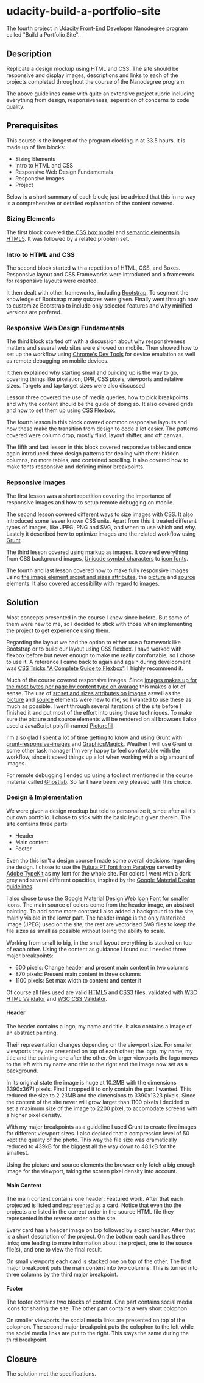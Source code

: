 # udacity-build-a-portfolio-site
The fourth project in [Udacity Front-End Developer Nanodegree](https://www.udacity.com/course/front-end-web-developer-nanodegree--nd001) program called "Build a Portfolio Site".

## Description
Replicate a design mockup using HTML and CSS. The site should be responsive and display images, descriptions and links to each of the projects completed throughout the course of the Nanodegree program.

The above guidelines came with quite an extensive project rubric including everything from design, responsiveness, seperation of concerns to code quality.

## Prerequisites
This course is the longest of the program clocking in at 33.5 hours. It is made up of five blocks:

* Sizing Elements
* Intro to HTML and CSS
* Responsive Web Design Fundamentals
* Responsive Images
* Project

Below is a short summary of each block; just be adviced that this in no way is a comprehensive or detailed explanation of the content covered.

### Sizing Elements
The first block covered [the CSS box model](https://developer.mozilla.org/en-US/docs/Web/CSS/CSS_Box_Model/Introduction_to_the_CSS_box_model) and [semantic elements in HTML5](https://developer.mozilla.org/en-US/docs/Web/Guide/HTML/HTML5). It was followed by a related problem set.

### Intro to HTML and CSS
The second block started with a repetition of HTML, CSS, and Boxes. Responsive layout and CSS Frameworks were introduced and a framework for responsive layouts were created.

It then dealt with other frameworks, including [Bootstrap](http://getbootstrap.com/). To segment the knowledge of Bootstrap many quizzes were given. Finally went through how to customize Bootstrap to include only selected features and why minified versions are prefered.

### Responsive Web Design Fundamentals
The third block started off with a discussion about why responsiveness matters and several web sites were showed on mobile. Then showed how to set up the workflow using [Chrome's Dev Tools](https://developer.chrome.com/devtools) for device emulation as well as remote debugging on mobile devices.

It then explained why starting small and building up is the way to go, covering things like pixelation, DPR, CSS pixels, viewports and relative sizes. Targets and tap target sizes were also discussed.

Lesson three covered the use of media queries, how to pick breakpoints and why the content should be the guide of doing so. It also covered grids and how to set them up using [CSS Flexbox](https://developer.mozilla.org/en-US/docs/Web/CSS/CSS_Flexible_Box_Layout/Using_CSS_flexible_boxes).

The fourth lesson in this block covered common responsive layouts and how these make the transition from design to code a lot easier. The patterns covered were column drop, mostly fluid, layout shifter, and off canvas.

The fifth and last lesson in this block covered responsive tables and once again introduced three design patterns for dealing with them: hidden columns, no more tables, and contained scrolling. It also covered how to make fonts responsive and defining minor breakpoints.

### Repsonsive Images
The first lesson was a short repetition covering the importance of responsive images and how to setup remote debugging on mobile.

The second lesson covered different ways to size images with CSS. It also introduced some lesser known CSS units. Apart from this it treated different types of images, like JPEG, PNG and SVG, and when to use which and why. Lastely it described how to optimize images and the related workflow using [Grunt](http://gruntjs.com/).

The third lesson covered using markup as images. It covered everything from CSS background images, [Unicode symbol characters](http://unicode-table.com/en/#control-character) to [icon fonts](http://weloveiconfonts.com/).

The fourth and last lesson covered how to make fully responsive images using [the image element srcset and sizes attributes](https://developer.mozilla.org/en-US/docs/Web/HTML/Element/img), the [picture](https://developer.mozilla.org/en-US/docs/Web/HTML/Element/picture) and [source](https://developer.mozilla.org/en-US/docs/Web/HTML/Element/source) elements. It also covered accessibility with regard to images.

## Solution
Most concepts presented in the course I knew since before. But some of them were new to me, so I decided to stick with those when implementing the project to get experience using them.

Regarding the layout we had the option to either use a framework like Bootstrap or to build our layout using CSS flexbox. I have worked with flexbox before but never enough to make me really comfortable, so I chose to use it. A reference I came back to again and again during development was [CSS Tricks "A Complete Guide to Flexbox"](https://css-tricks.com/snippets/css/a-guide-to-flexbox/). I highly recommend it.

Much of the course covered responsive images. Since [images makes up for the most bytes per page by content type on avarage](http://mobile.httparchive.org/interesting.php#bytesperpage) this makes a lot of sense. The use of [srcset and sizes attributes on images](https://developer.mozilla.org/en-US/docs/Learn/HTML/Multimedia_and_embedding/Responsive_images#How_do_you_create_responsive_images) aswell as the [picture](https://developer.mozilla.org/en-US/docs/Web/HTML/Element/picture) and [source](https://developer.mozilla.org/en-US/docs/Web/HTML/Element/source) elements were new to me, so I wanted to use these as much as possible. I went through several iterations of the site before I finished it and put most of the effort into using these techniques. To make sure the picture and source elements will be rendered on all browsers I also used a JavaScript polyfill named [Picturefill](http://scottjehl.github.io/picturefill/).

I'm also glad I spent a lot of time getting to know and using [Grunt](http://gruntjs.com/) with [grunt-responsive-images](http://www.andismith.com/grunt-responsive-images/) and [GraphicsMagick](http://www.graphicsmagick.org/). Weather I will use Grunt or some other task manager I'm very happy to feel comfortable with the workflow, since it speed things up a lot when working with a big amount of images.

For remote debugging I ended up using a tool not mentioned in the course material called [Ghostlab](https://www.vanamco.com/ghostlab/). So far I have been very pleased with this choice.

### Design & Implementation
We were given a design mockup but told to personalize it, since after all it's our own portfolio. I chose to stick with the basic layout given therein. The site contains three parts:

* Header
* Main content
* Footer

Even tho this isn't a design course I made some overall decisions regarding the design. I chose to use the [Futura PT font from Paratype](http://www.paratype.com/pstore/fonts/Futura-PT.htm) served by [Adobe TypeKit](https://typekit.com/) as my font for the whole site. For colors I went with a dark grey and several different opacities, inspired by the [Google Material Design guidelines](https://material.google.com/).

I also chose to use the [Google Material Design Web Icon Font](https://design.google.com/icons/) for smaller icons. The main source of colors come from the header image, an abstract painting. To add some more contrast I also added a background to the site, mainly visible in the lower part. The header image is the only rasterized image (JPEG) used on the site, the rest are vectorised SVG files to keep the file sizes as small as possible without losing the ability to scale.

Working from small to big, in the small layout everything is stacked on top of each other. Using the content as guidance I found out I needed three major breakpoints:

* 600 pixels: Change header and present main content in two columns
* 870 pixels: Present main content in three columns
* 1100 pixels: Set max width to content and center it

Of course all files used are valid [HTML5](https://www.w3.org/TR/html5/) and [CSS3](https://www.w3.org/Style/CSS/) files, validated with [W3C HTML Validator](https://validator.w3.org/) and [W3C CSS Validator](https://jigsaw.w3.org/css-validator/).

#### Header
The header contains a logo, my name and title. It also contains a image of an abstract painting.

Their representation changes depending on the viewport size. For smaller viewports they are presented on top of each other; the logo, my name, my title and the painting one after the other. On larger viewports the logo moves to the left with my name and title to the right and the image now set as a background.

In its original state the image is huge at 10.2MB with the dimensions 3390x3671 pixels. First I cropped it to only contain the part I wanted. This reduced the size to 2.23MB and the dimensions to 3390x1323 pixels. Since the content of the site never will grow larget than 1100 pixels I decided to set a maximum size of the image to 2200 pixel, to accomodate screens with a higher pixel density.

With my major breakpoints as a guideline I used Grunt to create five images for different viewport sizes. I also decided that a compression level of 50 kept the quality of the photo. This way the file size was dramatically reduced to 439kB for the biggest all the way down to 48.1kB for the smallest.

Using the picture and source elements the browser only fetch a big enough image for the viewport, taking the screen pixel density into account.

#### Main Content
The main content contains one header: Featured work. After that each projected is listed and represented as a card. Notice that even tho the projects are listed in the correct order in the source HTML file they represented in the reverse order on the site.

Every card has a header image on top followed by a card header. After that is a short description of the project. On the bottom each card has three links; one leading to more information about the project, one to the source file(s), and one to view the final result.

On small viewports each card is stacked one on top of the other. The first major breakpoint puts the main content into two columns. This is turned into three columns by the third major breakpoint.

#### Footer
The footer contains two blocks of content. One part contains social media icons for sharing the site. The other part contains a very short colophon.

On smaller viewports the social media links are presented on top of the colophon. The second major breakpoint puts the colophon to the left while the social media links are put to the right. This stays the same during the third breakpoint.

## Closure
The solution met the specifications.

